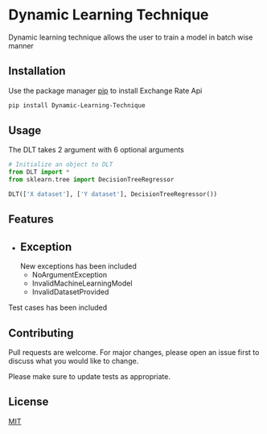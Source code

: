 # Dynamic Learning Technique

Dynamic learning technique allows the user to train a model in batch wise manner


## Installation

Use the package manager [pip](https://pip.pypa.io/en/stable/) to install Exchange Rate Api

```bash
pip install Dynamic-Learning-Technique
```

## Usage

The DLT takes 2 argument with 6 optional arguments

```python
# Initialize an object to DLT
from DLT import *
from sklearn.tree import DecisionTreeRegressor

DLT(['X dataset'], ['Y dataset'], DecisionTreeRegressor())
```

## Features

- ## **Exception**
  New exceptions has been included
    - NoArgumentException
    - InvalidMachineLearningModel
    - InvalidDatasetProvided

Test cases has been included

## Contributing

Pull requests are welcome. For major changes, please open an issue first to discuss what you would like to change.

Please make sure to update tests as appropriate.

## License

[MIT](https://github.com/TONYSTARK-EDITH/Dynamic-Learning-Technique/blob/9cf56eb5b1421e70d895bcf52e4f3c4964987df2/LICENSE)